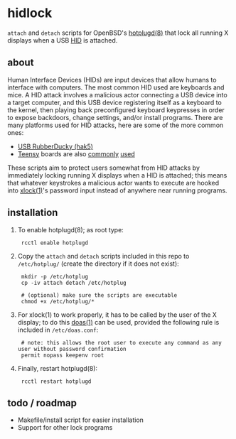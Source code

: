 # hidlock
`attach` and `detach` scripts for OpenBSD's [hotplugd(8)](https://man.openbsd.org/hotplugd) that lock all running X displays when a USB [HID](https://en.wikipedia.org/wiki/Human_interface_device) is attached.

## about
Human Interface Devices (HIDs) are input devices that allow humans to interface with computers. The most common HID used are keyboards and mice. A HID attack involves a malicious actor connecting a USB device into a target computer, and this USB device registering itself as a keyboard to the kernel, then playing back preconfigured keyboard keypresses in order to expose backdoors, change settings, and/or install programs. There are many platforms used for HID attacks, here are some of the more common ones:

* [USB RubberDucky (hak5)](https://shop.hak5.org/products/usb-rubber-ducky-deluxe)
* [Teensy](https://www.pjrc.com/) boards are also [commonly](https://www.cyberpointllc.com/posts/cp-human-interface-device-attack.html) [used](https://www.irongeek.com/i.php?page=security/programmable-hid-usb-keystroke-dongle)

These scripts aim to protect users somewhat from HID attacks by immediately locking running X displays when a HID is attached; this means that whatever keystrokes a malicious actor wants to execute are hooked into [xlock(1)](https://man.openbsd.org/xlock)'s password input instead of anywhere near running programs.

## installation
1. To enable hotplugd(8); as root type:

		rcctl enable hotplugd

2. Copy the `attach` and `detach` scripts included in this repo to `/etc/hotplug/` (create the directory if it does not exist):

		mkdir -p /etc/hotplug
		cp -iv attach detach /etc/hotplug
		
		# (optional) make sure the scripts are executable
		chmod +x /etc/hotplug/*

3. For xlock(1) to work properly, it has to be called by the user of the X display; to do this [doas(1)](https://man.openbsd.org/doas) can be used, provided the following rule is included in `/etc/doas.conf`:

		# note: this allows the root user to execute any command as any user without password confirmation
		permit nopass keepenv root

4. Finally, restart hotplugd(8):

		rcctl restart hotplugd

## todo / roadmap
* Makefile/install script for easier installation 
* Support for other lock programs 
